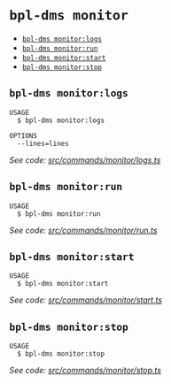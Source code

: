 `bpl-dms monitor`
=================



* [`bpl-dms monitor:logs`](#bpl-dms-monitorlogs)
* [`bpl-dms monitor:run`](#bpl-dms-monitorrun)
* [`bpl-dms monitor:start`](#bpl-dms-monitorstart)
* [`bpl-dms monitor:stop`](#bpl-dms-monitorstop)

## `bpl-dms monitor:logs`

```
USAGE
  $ bpl-dms monitor:logs

OPTIONS
  --lines=lines
```

_See code: [src/commands/monitor/logs.ts](https://github.com/toucansam-bpl/bpl-delegate-manager/blob/v0.0.1/src/commands/monitor/logs.ts)_

## `bpl-dms monitor:run`

```
USAGE
  $ bpl-dms monitor:run
```

_See code: [src/commands/monitor/run.ts](https://github.com/toucansam-bpl/bpl-delegate-manager/blob/v0.0.1/src/commands/monitor/run.ts)_

## `bpl-dms monitor:start`

```
USAGE
  $ bpl-dms monitor:start
```

_See code: [src/commands/monitor/start.ts](https://github.com/toucansam-bpl/bpl-delegate-manager/blob/v0.0.1/src/commands/monitor/start.ts)_

## `bpl-dms monitor:stop`

```
USAGE
  $ bpl-dms monitor:stop
```

_See code: [src/commands/monitor/stop.ts](https://github.com/toucansam-bpl/bpl-delegate-manager/blob/v0.0.1/src/commands/monitor/stop.ts)_
